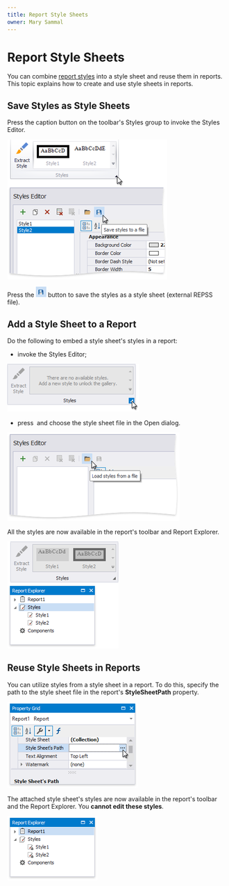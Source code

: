```yaml
---
title: Report Style Sheets
owner: Mary Sammal
---
```

# Report Style Sheets

You can combine [report styles](customize-appearance\report-visual-styles.md) into a style sheet and reuse them in reports. This topic explains how to create and use style sheets in reports.

## Save Styles as Style Sheets

Press the caption button on the toolbar's Styles group to invoke the Styles Editor.

![eurd-win-save-styles](../../../../images/eurd-win-save-styles.png)

Press the ![Save](../../../../images/eurd-win-save-button-styles-editor.png) button to save the styles as a style sheet (external REPSS file).

## Add a Style Sheet to a Report

Do the following to embed a style sheet's styles in a report:

- invoke the Styles Editor;

![eurd-win-invoke-styles-editor](../../../../images/eurd-win-invoke-styles-editor.png)

- press ![]() and choose the style sheet file in the Open dialog.

![eurd-win-open-style-sheet](../../../../images/eurd-win-open-style-sheet.png)

All the styles are now available in the report's toolbar and Report Explorer.

![eurd-win-added-styles](../../../../images/eurd-win-added-styles.png)


## Reuse Style Sheets in Reports

You can utilize styles from a style sheet in a report. To do this, specify the path to the style sheet file in the report's **StyleSheetPath** property.

![eurd-win-stylesheetpath](../../../../images/eurd-win-stylesheetpath.png)

The attached style sheet's styles are now available in the report's toolbar and the Report Explorer. You **cannot edit these styles**.

![eurd-win-read-only-styles](../../../../images/eurd-win-read-only-styles.png)


